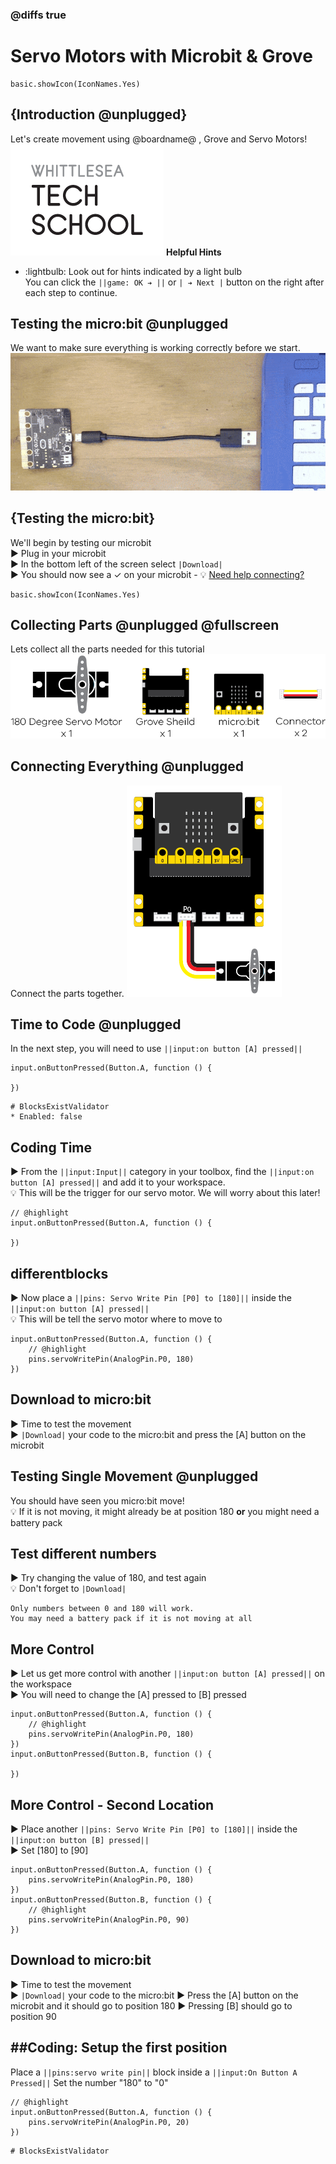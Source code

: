 ### @diffs true

# Servo Motors with Microbit & Grove
```template
basic.showIcon(IconNames.Yes)
```
## {Introduction @unplugged}
Let's create movement using @boardname@ , Grove and Servo Motors!
![WTS Logo](https://raw.githubusercontent.com/CarlTS/microbit-grove/master/assets/WTSLogo.png)
**Helpful Hints**
  - :lightbulb: Look out for hints indicated by a light bulb   
You can click the ``||game: OK ➔ ||`` or ``| ➔ Next |`` button on the right after each step to continue.

## Testing the micro:bit @unplugged
We want to make sure everything is working correctly before we start.
![Plugging in microbit](https://raw.githubusercontent.com/CarlTS/microbit-grove/master/assets/microbitplugin.gif)   

## {Testing the micro:bit}
We'll begin by testing our microbit   
► Plug in your microbit   
► In the bottom left of the screen select  ``|Download|``  
► You should now see a ✓ on your microbit  -  💡 [Need help connecting?](https://www.youtube.com/watch?v=qSjMDG84bMY)

```blocks
basic.showIcon(IconNames.Yes)
```

## Collecting Parts @unplugged @fullscreen
Lets collect all the parts needed for this tutorial
![GroveShield,Servo,Microbit,Cable](https://raw.githubusercontent.com/CarlTS/grove-sensor-tutorial/master/images/GroveSensors/ServoMotor.png)

## Connecting Everything @unplugged
Connect the parts together.
![Servo to Grove in P0/P14, microbit into the Grove Shield](https://raw.githubusercontent.com/CarlTS/grove-sensor-tutorial/master/images/GroveServoAssembled.png)

## Time to Code @unplugged
In the next step, you will need to use ``||input:on button [A] pressed||``
```blocks
input.onButtonPressed(Button.A, function () {
	
})
```
```validation.local
# BlocksExistValidator
* Enabled: false
```

## Coding Time 
► From the ``||input:Input||`` category in your toolbox, find the ``||input:on button [A] pressed||`` and add it to your workspace.  
💡 This will be the trigger for our servo motor. We will worry about this later!
```blocks
// @highlight
input.onButtonPressed(Button.A, function () {
	
})
```

## differentblocks
► Now place a ``||pins: Servo Write Pin [P0] to [180]||`` inside the ``||input:on button [A] pressed||``   
💡 This will be tell the servo motor where to move to
```blocks
input.onButtonPressed(Button.A, function () {
    // @highlight
    pins.servoWritePin(AnalogPin.P0, 180)
})
```

## Download to micro:bit
► Time to test the movement   
► ``|Download|`` your code to the micro:bit and press the [A] button on the microbit


## Testing Single Movement @unplugged
You should have seen you micro:bit move!  
💡 If it is not moving, it might already be at position 180 **or** you might need a battery pack


## Test different numbers
► Try changing the value of 180, and test again   
💡 Don't forget to ``|Download|``  
```blocks
Only numbers between 0 and 180 will work.
You may need a battery pack if it is not moving at all
```

## More Control
► Let us get more control with another ``||input:on button [A] pressed||`` on the workspace   
► You will need to change the [A] pressed to [B] pressed
```blocks
input.onButtonPressed(Button.A, function () {
    // @highlight
    pins.servoWritePin(AnalogPin.P0, 180)
})
input.onButtonPressed(Button.B, function () {

})
```

## More Control - Second Location
► Place another ``||pins: Servo Write Pin [P0] to [180]||`` inside the ``||input:on button [B] pressed||``   
► Set [180] to [90]
```blocks
input.onButtonPressed(Button.A, function () {
    pins.servoWritePin(AnalogPin.P0, 180)
})
input.onButtonPressed(Button.B, function () {
    // @highlight
    pins.servoWritePin(AnalogPin.P0, 90)
})
```

## Download to micro:bit
► Time to test the movement   
► ``|Download|`` your code to the micro:bit 
► Press the [A] button on the microbit and it should go to position 180
► Pressing [B] should go to position 90
 
##Coding: Setup the first position
------------------
Place a ``||pins:servo write pin||`` block inside a ``||input:On Button A Pressed||``
Set the number "180" to "0"
```blocks
// @highlight
input.onButtonPressed(Button.A, function () {
    pins.servoWritePin(AnalogPin.P0, 20)
})
```




```validation.global
# BlocksExistValidator
```